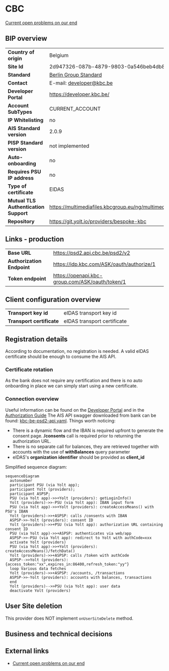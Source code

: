 # CBC 
[Current open problems on our end][1]

## BIP overview 

|                                       |                                                                                                       |
|---------------------------------------|-------------------------------------------------------------------------------------------------------|
| **Country of origin**                 | Belgium                                                                                               | 
| **Site Id**                           | 2d947326-087b-4879-9803-0a546beb4db8                                                                  |
| **Standard**                          | [Berlin Group Standard][2]                                                                            |
| **Contact**                           | E-mail: developer@kbc.be                                                                              |
| **Developer Portal**                  | https://developer.kbc.be/                                                                             | 
| **Account SubTypes**                  | CURRENT_ACCOUNT                                                                                       |
| **IP Whitelisting**                   | no                                                                                                    |
| **AIS Standard version**              | 2.0.9                                                                                                 |
| **PISP Standard version**             | not implemented                                                                                       |
| **Auto-onboarding**                   | no                                                                                                    |
| **Requires PSU IP address**           | no                                                                                                    |
| **Type of certificate**               | EIDAS                                                                                                 |
| **Mutual TLS Authentication Support** | https://multimediafiles.kbcgroup.eu/ng/multimedia/published/KBC/Pronovix/MutualSSL%20documentatie.pdf |
| **Repository**                        | https://git.yolt.io/providers/bespoke-kbc                                                             |

## Links - production 

|                            |                                                 |
|----------------------------|-------------------------------------------------|
| **Base URL**               | https://psd2.api.cbc.be/psd2/v2                 | 
| **Authorization Endpoint** | https://idp.kbc.com/ASK/oauth/authorize/1       |
| **Token endpoint**         | https://openapi.kbc-group.com/ASK/oauth/token/1 |

## Client configuration overview

|                           |                             |
|---------------------------|-----------------------------|
| **Transport key id**      | eIDAS transport key id      |
| **Transport certificate** | eIDAS transport certificate |

## Registration details
According to documentation, no registration is needed. A valid eIDAS certificate should be enough to consume the AIS API.

### Certificate rotation
As the bank does not require any certification and there is no auto onboarding in place we can simply start using a new certificate.

### Connection overview
Useful information can be found on the [Developer Portal][3] and in the [Authorization Guide][4]
The AIS API swagger downloaded from bank can be found: [kbc-be-psd2-api.yaml][5]. Things worth noticing:
* There is a dynamic flow and the IBAN is required upfront to generate the consent page. **/consents** call is required prior to returning the authorization URL.
* There is no separate call for balances, they are retrieved together with accounts with the use of **withBalances** query parameter
* eIDAS's **organization identifier** should be provided as **client_id**

Simplified sequence diagram:
```mermaid
sequenceDiagram
  autonumber
  participant PSU (via Yolt app);
  participant Yolt (providers);
  participant ASPSP;
  PSU (via Yolt app)->>+Yolt (providers): getLoginInfo()
  Yolt (providers)->>-PSU (via Yolt app): IBAN input form
  PSU (via Yolt app)->>+Yolt (providers): createAccessMeans() with PSU's IBAN
  Yolt (providers)->>+ASPSP: calls /consents with IBAN
  ASPSP->>-Yolt (providers): consent ID
  Yolt (providers)->>+PSU (via Yolt app): authorization URL containing consent ID
  PSU (via Yolt app)->>+ASPSP: authenticates via web/app
  ASPSP->>-PSU (via Yolt app): redirect to Yolt with authCode=xxx
  activate Yolt (providers)
  PSU (via Yolt app)->>+Yolt (providers): createAccessMeans()/fetchData()
  Yolt (providers)->>+ASPSP: calls /token with authCode
  ASPSP-->>Yolt (providers): {access_token:"xx",expires_in:86400,refresh_token:"yy"}
  loop Various data fetches
  Yolt (providers)->>+ASPSP: /accounts, /transactions
  ASPSP->>-Yolt (providers): accounts with balances, transactions
  end
  Yolt (providers)-->>PSU (via Yolt app): user data
  deactivate Yolt (providers)
```
  
## User Site deletion
This provider does NOT implement `onUserSiteDelete` method. 

## Business and technical decisions


## External links
* [Current open problems on our end][1]

[1]: <https://yolt.atlassian.net/issues/?jql=project%20%3D%20%22C4PO%22%20AND%20component%20%3D%20%20AND%20status%20!%3D%20Done%20AND%20Resolution%20%3D%20Unresolved%20ORDER%20BY%20status%20%3D%20CBC>
[2]: <https://www.berlin-group.org/>
[3]: <https://kbc.layer7.saas.broadcom.com/admin/login>
[4]: <https://multimediafiles.kbcgroup.eu/ng/published/pdf/kbc-user-guide-authorization-api.pdf>
[5]: ./swagger/kbcgroup/kbc-be-psd2-api.yaml
